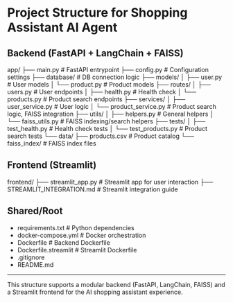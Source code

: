 # Project Structure for Shopping Assistant AI Agent

## Backend (FastAPI + LangChain + FAISS)

app/
├── main.py                  # FastAPI entrypoint
├── config.py                # Configuration settings
├── database/                # DB connection logic
├── models/
│   ├── user.py              # User models
│   └── product.py           # Product models
├── routes/
│   ├── users.py             # User endpoints
│   ├── health.py            # Health check
│   └── products.py          # Product search endpoints
├── services/
│   ├── user_service.py      # User logic
│   └── product_service.py   # Product search logic, FAISS integration
├── utils/
│   ├── helpers.py           # General helpers
│   └── faiss_utils.py       # FAISS indexing/search helpers
├── tests/
│   ├── test_health.py       # Health check tests
│   └── test_products.py     # Product search tests
└── data/
    ├── products.csv         # Product catalog
    └── faiss_index/         # FAISS index files

## Frontend (Streamlit)

frontend/
├── streamlit_app.py         # Streamlit app for user interaction
├── STREAMLIT_INTEGRATION.md # Streamlit integration guide

## Shared/Root

- requirements.txt           # Python dependencies
- docker-compose.yml         # Docker orchestration
- Dockerfile                 # Backend Dockerfile
- Dockerfile.streamlit       # Streamlit Dockerfile
- .gitignore
- README.md

---

This structure supports a modular backend (FastAPI, LangChain, FAISS) and a Streamlit frontend for the AI shopping assistant experience. 